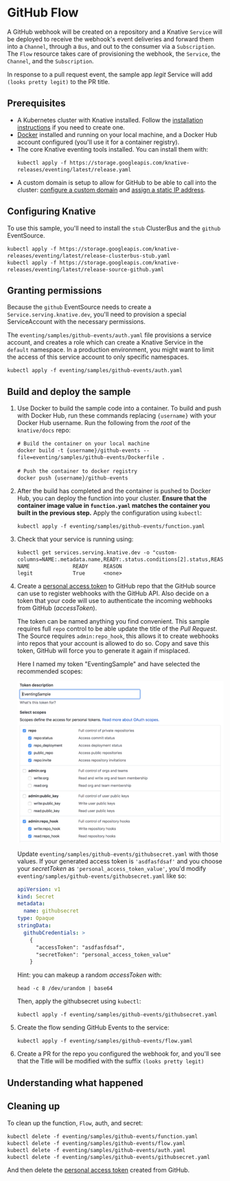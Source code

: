 # GitHub Flow

A GitHub webhook will be created on a repository and a Knative `Service` will be 
deployed to receive the webhook's event deliveries and forward them into a 
`Channel`, through a `Bus`, and out to the consumer via a `Subscription`. The 
`Flow` resource takes care of provisioning the webhook, the `Service`, the 
`Channel`, and the `Subscription`.

In response to a pull request event, the sample app _legit_ Service will add 
`(looks pretty legit)` to the PR title.

## Prerequisites

- A Kubernetes cluster with Knative installed. Follow the
  [installation instructions](https://github.com/knative/docs/blob/master/install/README.md)
  if you need to create one.
- [Docker](https://www.docker.com/) installed and running on your local machine,
  and a Docker Hub account configured (you'll use it for a container registry).
- The core Knative eventing tools installed. You can install them with:
  ```shell
  kubectl apply -f https://storage.googleapis.com/knative-releases/eventing/latest/release.yaml
  ```
- A custom domain is setup to allow for GitHub to be able to call into the cluster:
  [configure a custom domain](https://github.com/knative/docs/blob/master/serving/using-a-custom-domain.md) and 
  [assign a static IP address](https://github.com/knative/docs/blob/master/serving/gke-assigning-static-ip-address.md).

## Configuring Knative

To use this sample, you'll need to install the `stub` ClusterBus and the 
`github` EventSource.

```shell
kubectl apply -f https://storage.googleapis.com/knative-releases/eventing/latest/release-clusterbus-stub.yaml
kubectl apply -f https://storage.googleapis.com/knative-releases/eventing/latest/release-source-github.yaml
```

## Granting permissions

Because the `github` EventSource needs to create a
`Service.serving.knative.dev`, you'll need to provision a special
ServiceAccount with the necessary permissions.

The `eventing/samples/github-events/auth.yaml` file provisions a service
account, and creates a role which can create a Knative Service in the `default`
namespace. In a production environment, you might want to limit the access of
this service account to only specific namespaces.

```shell
kubectl apply -f eventing/samples/github-events/auth.yaml
```

## Build and deploy the sample

1.  Use Docker to build the sample code into a container. To build and push with
    Docker Hub, run these commands replacing `{username}` with your Docker Hub
    username. Run the following from the _root_ of the `knative/docs` repo:

    ```shell
    # Build the container on your local machine
    docker build -t {username}/github-events --file=eventing/samples/github-events/Dockerfile .

    # Push the container to docker registry
    docker push {username}/github-events
    ```

1.  After the build has completed and the container is pushed to Docker Hub, you
    can deploy the function into your cluster. **Ensure that the container image
    value in `function.yaml` matches the container you built in the previous
    step.** Apply the configuration using `kubectl`:

    ```shell
    kubectl apply -f eventing/samples/github-events/function.yaml
    ```

1.  Check that your service is running using:

    ```shell
    kubectl get services.serving.knative.dev -o "custom-columns=NAME:.metadata.name,READY:.status.conditions[2].status,REASON:.status.conditions[2].message"
    NAME              READY     REASON
    legit             True      <none>
    ```

1.  Create a [personal access token](https://github.com/settings/tokens) to 
    GitHub repo that the GitHub source can use to register webhooks with the 
    GitHub API. Also decide on a token that your code will use to authenticate
    the incoming webhooks from GitHub (*accessToken*).
    
    The token can be named anything you find convenient. This sample requires
    full `repo` control to be able update the title of the _Pull Request_.
    The Source requires `admin:repo_hook`, this allows it to create webhooks
    into repos that your account is allowed to do so. Copy and save this token,
    GitHub will force you to generate it again if misplaced.

    Here I named my token "EventingSample" and have selected the recommended
    scopes: 

    ![GitHub UI](personal_access_token.png "GitHub personal access token screenshot")

    Update `eventing/samples/github-events/githubsecret.yaml` with those
    values. If  your generated access token is `'asdfasfdsaf'` and you choose
    your *secretToken* as `'personal_access_token_value'`, you'd modify
    `eventing/samples/github-events/githubsecret.yaml` like so:

    ```yaml
    apiVersion: v1
    kind: Secret
    metadata:
      name: githubsecret
    type: Opaque
    stringData:
      githubCredentials: >
        {
          "accessToken": "asdfasfdsaf",
          "secretToken": "personal_access_token_value"
        }
    ```

    Hint: you can makeup a random *accessToken* with:
    
    ```shell
    head -c 8 /dev/urandom | base64
    ```

    Then, apply the githubsecret using `kubectl`:
    
    ```shell
    kubectl apply -f eventing/samples/github-events/githubsecret.yaml
    ```

1.  Create the flow sending GitHub Events to the service:

    ```shell
    kubectl apply -f eventing/samples/github-events/flow.yaml
    ```

1.  Create a PR for the repo you configured the webhook for, and you'll see that
    the Title will be modified with the suffix `(looks pretty legit)`


## Understanding what happened

<!--TODO:
explain the resources and communication channels, as well as where the secret
is used. In particular include a note to look at
https://github.com/<owner>/<repo>/settings/hooks to see the webhook registered
and then deleted.
 -->

## Cleaning up

To clean up the function, `Flow`, auth, and secret:

```shell
kubectl delete -f eventing/samples/github-events/function.yaml
kubectl delete -f eventing/samples/github-events/flow.yaml
kubectl delete -f eventing/samples/github-events/auth.yaml
kubectl delete -f eventing/samples/github-events/githubsecret.yaml
```

And then delete the [personal access token](https://github.com/settings/tokens)
created from GitHub.
